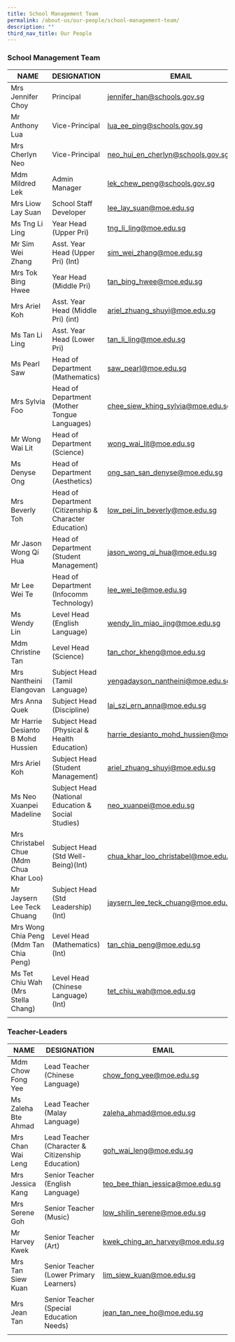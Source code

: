```yaml
---
title: School Management Team
permalink: /about-us/our-people/school-management-team/
description: ""
third_nav_title: Our People
---
```

### School Management Team

| NAME | DESIGNATION | EMAIL |
|---|---|---|
| Mrs Jennifer Choy | Principal | jennifer_han@schools.gov.sg |
| Mr Anthony Lua | Vice-Principal | lua_ee_ping@schools.gov.sg |
| Mrs Cherlyn Neo | Vice-Principal | neo_hui_en_cherlyn@schools.gov.sg |
| Mdm Mildred Lek | Admin Manager  | lek_chew_peng@schools.gov.sg |
| Mrs Liow Lay Suan | School Staff Developer | lee_lay_suan@moe.edu.sg |
| Ms Tng Li Ling | Year Head<br>(Upper Pri) | tng_li_ling@moe.edu.sg |
| Mr Sim Wei Zhang | Asst. Year Head (Upper Pri)  (Int)  | sim_wei_zhang@moe.edu.sg |
| Mrs Tok Bing Hwee | Year Head (Middle Pri) | tan_bing_hwee@moe.edu.sg |
| Mrs Ariel Koh | Asst. Year Head (Middle Pri) (int) | ariel_zhuang_shuyi@moe.edu.sg|
| Ms Tan Li Ling | Asst. Year Head (Lower Pri) | tan_li_ling@moe.edu.sg |
| Ms Pearl Saw | Head of Department (Mathematics) | saw_pearl@moe.edu.sg |
| Mrs Sylvia Foo | Head of Department (Mother Tongue Languages) | chee_siew_khing_sylvia@moe.edu.sg |
| Mr Wong Wai Lit | Head of Department (Science) |  wong_wai_lit@moe.edu.sg |
| Ms Denyse Ong | Head of Department (Aesthetics) | ong_san_san_denyse@moe.edu.sg |
| Mrs Beverly Toh | Head of Department (Citizenship & Character Education) | low_pei_lin_beverly@moe.edu.sg |
| Mr Jason Wong Qi Hua | Head of Department<br>(Student Management) | jason_wong_qi_hua@moe.edu.sg |
| Mr Lee Wei Te | Head of Department<br>(Infocomm Technology) |lee_wei_te@moe.edu.sg|
| Ms Wendy Lin | Level Head<br>(English Language) | wendy_lin_miao_jing@moe.edu.sg |
| Mdm Christine Tan | Level Head (Science) | tan_chor_kheng@moe.edu.sg |
| Mrs Nantheini Elangovan | Subject Head<br>(Tamil Language) | yengadayson_nantheini@moe.edu.sg  |
| Mrs Anna Quek | Subject Head (Discipline) | lai_szi_ern_anna@moe.edu.sg |
| Mr Harrie Desianto B Mohd Hussien | Subject Head (Physical & Health Education) | harrie_desianto_mohd_hussien@moe.edu.sg |
| Mrs Ariel Koh  | Subject Head (Student Management)  | ariel_zhuang_shuyi@moe.edu.sg |
| Ms Neo Xuanpei Madeline | Subject Head<br>(National Education & Social Studies) | neo_xuanpei@moe.edu.sg |
| Mrs Christabel Chue (Mdm Chua Khar Loo) | Subject Head<br>(Std Well-Being)(Int) | chua_khar_loo_christabel@moe.edu.sg |
| Mr Jaysern Lee Teck Chuang  | Subject Head<br>(Std Leadership)(Int)  | jaysern_lee_teck_chuang@moe.edu.sg |
| Mrs Wong Chia Peng (Mdm Tan Chia Peng) | Level Head<br>(Mathematics) (Int) | tan_chia_peng@moe.edu.sg |
| Ms Tet Chiu Wah (Mrs Stella Chang) | Level Head<br>(Chinese Language) (Int) | tet_chiu_wah@moe.edu.sg |
| | | 

### Teacher-Leaders

| NAME | DESIGNATION | EMAIL |
|---|---|---|
| Mdm Chow Fong Yee | Lead Teacher  (Chinese Language) | chow_fong_yee@moe.edu.sg |
| Ms Zaleha Bte Ahmad | Lead Teacher  (Malay Language) | zaleha_ahmad@moe.edu.sg |
| Mrs Chan Wai Leng | Lead Teacher  (Character & Citizenship Education) | goh_wai_leng@moe.edu.sg |
| Mrs Jessica Kang | Senior Teacher  (English Language) | teo_bee_thian_jessica@moe.edu.sg |
| Mrs Serene Goh | Senior Teacher  (Music) | low_shilin_serene@moe.edu.sg |
| Mr Harvey Kwek | Senior Teacher  (Art) | kwek_ching_an_harvey@moe.edu.sg |
| Mrs Tan Siew Kuan | Senior Teacher  (Lower Primary Learners) | lim_siew_kuan@moe.edu.sg |
| Mrs Jean Tan | Senior Teacher  (Special Education Needs) | jean_tan_nee_ho@moe.edu.sg |
| | | |